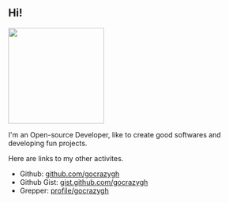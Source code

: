 ## Hi!

<img src="https://raw.githubusercontent.com/gocrazygh/gocrazygh/main/warmcoffee.gif" width="194"/> 

I'm an Open-source Developer, like to create good softwares and developing fun projects. 

Here are links to my other activites.

- Github: [github.com/gocrazygh](https://github.com/gocrazygh)
- Github Gist: [gist.github.com/gocrazygh](https://gist.github.com/gocrazygh)
- Grepper: [profile/gocrazygh](https://www.codegrepper.com/profile/gocrazygh)
